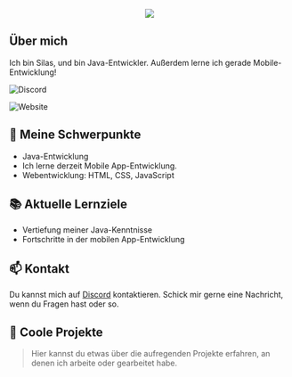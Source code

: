 <p align="center">
    <img src="https://readme-typing-svg.herokuapp.com/?font=Righteous&size=35&center=true&vCenter=true&width=500&height=70&duration=4000&lines=Hallo!+👋;+Ich+bin+✗+Silas+✗;" />
</p>

## Über mich

Ich bin Silas, und bin Java-Entwickler. Außerdem lerne ich gerade Mobile-Entwicklung!

![Discord](https://img.shields.io/discord/1153383158461501570?style=for-the-badge&logo=discord&logoColor=white&label=Discord&labelColor=gray&color=%23c0c0c0%09&link=https%3A%2F%2Fdsc.gg%2Fmachor)

![Website](https://img.shields.io/website?up_message=%20&down_message=Website&down_color=white&url=https%3A%2F%2Fbio.link%2Fmachor&style=for-the-basge&logo=website&logoColor=white&label=Website&labelColor=Gray&color=%23c0c0c0%09)


## 🔧 Meine Schwerpunkte

- Java-Entwicklung
- Ich lerne derzeit Mobile App-Entwicklung.
- Webentwicklung: HTML, CSS, JavaScript

## 📚 Aktuelle Lernziele

- Vertiefung meiner Java-Kenntnisse
- Fortschritte in der mobilen App-Entwicklung

## 📫 Kontakt

Du kannst mich auf [Discord](https://dsc.gg/machor) kontaktieren. Schick mir gerne eine Nachricht, wenn du Fragen hast oder so.

## 🚀 Coole Projekte

> Hier kannst du etwas über die aufregenden Projekte erfahren, an denen ich arbeite oder gearbeitet habe.

